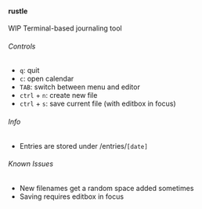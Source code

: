 #### rustle
WIP Terminal-based journaling tool
###### Controls
- `q`: quit
- `c`: open calendar
- `TAB`: switch between menu and editor
- `ctrl` + `n`: create new file
- `ctrl` + `s`: save current file (with editbox in focus)
###### Info
- Entries are stored under /entries/`[date]`

###### Known Issues
- New filenames get a random space added sometimes
- Saving requires editbox in focus